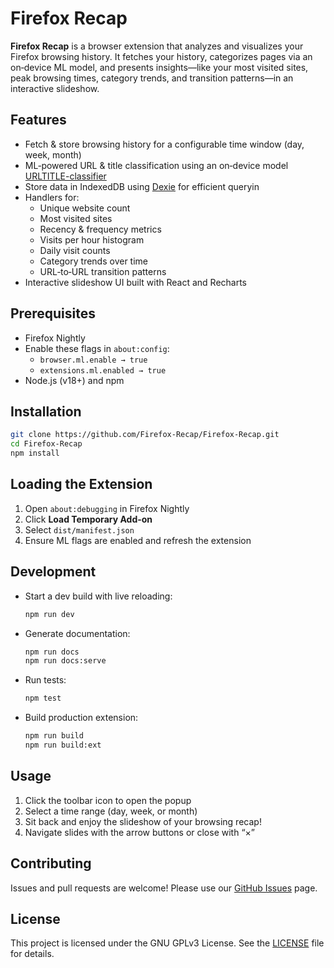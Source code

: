 # Firefox Recap

**Firefox Recap** is a browser extension that analyzes and visualizes your Firefox browsing history. It fetches your history, categorizes pages via an on‑device ML model, and presents insights—like your most visited sites, peak browsing times, category trends, and transition patterns—in an interactive slideshow.

## Features

- Fetch & store browsing history for a configurable time window (day, week, month)  
- ML‑powered URL & title classification using an on‑device model [URLTITLE-classifier](https://huggingface.co/firefoxrecap/URL-TITLE-classifier) 
- Store data in IndexedDB using [Dexie](https://github.com/dexie/Dexie.js) for efficient queryin  
- Handlers for:
  - Unique website count
  - Most visited sites
  - Recency & frequency metrics
  - Visits per hour histogram
  - Daily visit counts
  - Category trends over time
  - URL‑to‑URL transition patterns  
- Interactive slideshow UI built with React and Recharts  

## Prerequisites

- Firefox Nightly  
- Enable these flags in `about:config`:
  - `browser.ml.enable → true`
  - `extensions.ml.enabled → true`  
- Node.js (v18+) and npm  

## Installation

```bash
git clone https://github.com/Firefox-Recap/Firefox-Recap.git
cd Firefox-Recap
npm install
```

## Loading the Extension

1. Open `about:debugging` in Firefox Nightly  
2. Click **Load Temporary Add-on**  
3. Select `dist/manifest.json`  
4. Ensure ML flags are enabled and refresh the extension  

## Development

- Start a dev build with live reloading:  
  ```bash
  npm run dev
  ```
- Generate documentation:  
  ```bash
  npm run docs
  npm run docs:serve
  ```
- Run tests:  
  ```bash
  npm test
  ```
- Build production extension:  
  ```bash
  npm run build
  npm run build:ext
  ```

## Usage

1. Click the toolbar icon to open the popup  
2. Select a time range (day, week, or month)  
3. Sit back and enjoy the slideshow of your browsing recap!  
4. Navigate slides with the arrow buttons or close with “×”  

## Contributing

Issues and pull requests are welcome! Please use our [GitHub Issues](https://github.com/Firefox-Recap/Firefox-Recap/issues) page.

## License

This project is licensed under the GNU GPLv3 License. See the [LICENSE](LICENSE) file for details.
```
